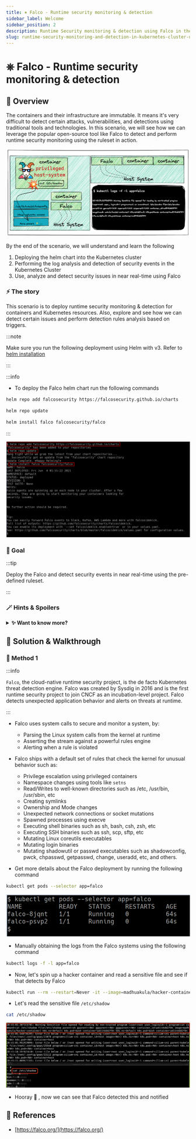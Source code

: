 ```yaml
---
title: ⎈ Falco - Runtime security monitoring & detection
sidebar_label: Welcome
sidebar_position: 2
description: Runtime Security monitoring & detection using Falco in the Kubernetes Clusters - Kubernetes Goat Scenario 🚀
slug: runtime-security-monitoring-and-detection-in-kubernetes-cluster-using-falco/welcome
---
```


# ⎈ Falco - Runtime security monitoring & detection

## 🙌 Overview

The containers and their infrastructure are immutable. It means it's very difficult to detect certain attacks, vulnerabilities, and detections using traditional tools and technologies. In this scenario, we will see how we can leverage the popular open-source tool like Falco to detect and perform runtime security monitoring using the ruleset in action.

![Scenario-18 Falco Overview](../images/scenario-18.png)

By the end of the scenario, we will understand and learn the following

1. Deploying the helm chart into the Kubernetes cluster
2. Performing the log analysis and detection of security events in the Kubernetes Cluster
3. Use, analyze and detect security issues in near real-time using Falco


### ⚡️ The story

This scenario is to deploy runtime security monitoring & detection for containers and Kubernetes resources. Also, explore and see how we can detect certain issues and perform detection rules analysis based on triggers.

:::note

Make sure you run the following deployment using Helm with v3. Refer to [helm installation](https://helm.sh/docs/helm/helm_install/)

:::

:::info

- To deploy the Falco helm chart run the following commands

```bash
helm repo add falcosecurity https://falcosecurity.github.io/charts
```

```bash
helm repo update
```

```bash
helm install falco falcosecurity/falco
```

:::

![Scenario 18 helm falco setup](../images/sc-18-1.png)

### 🎯 Goal

:::tip

Deploy the Falco and detect security events in near real-time using the pre-defined ruleset.

:::

### 🪄 Hints & Spoilers

<details>
  <summary><b>✨ Want to know more? </b></summary>
  <div>
    <div>I think it's best to refer to the official falco documentation <a href="https://falco.org/docs/">here</a> 🙌</div>
  </div>
</details>

## 🎉 Solution & Walkthrough

### 🎲 Method 1

:::info

`Falco`, the cloud-native runtime security project, is the de facto Kubernetes threat detection engine. Falco was created by Sysdig in 2016 and is the first runtime security project to join CNCF as an incubation-level project. Falco detects unexpected application behavior and alerts on threats at runtime.

:::

- Falco uses system calls to secure and monitor a system, by:

  - Parsing the Linux system calls from the kernel at runtime
  - Asserting the stream against a powerful rules engine
  - Alerting when a rule is violated

- Falco ships with a default set of rules that check the kernel for unusual behavior such as:

  - Privilege escalation using privileged containers
  - Namespace changes using tools like `setns`
  - Read/Writes to well-known directories such as /etc, /usr/bin, /usr/sbin, etc
  - Creating symlinks
  - Ownership and Mode changes
  - Unexpected network connections or socket mutations
  - Spawned processes using execve
  - Executing shell binaries such as sh, bash, csh, zsh, etc
  - Executing SSH binaries such as ssh, scp, sftp, etc
  - Mutating Linux coreutils executables
  - Mutating login binaries
  - Mutating shadowutil or passwd executables such as shadowconfig, pwck, chpasswd, getpasswd, change, useradd, etc, and others.

- Get more details about the Falco deployment by running the following command

```bash
kubectl get pods --selector app=falco
```

![Scenario 18 falco get pods](../images/sc-18-2.png)

- Manually obtaining the logs from the Falco systems using the following command

```bash
kubectl logs -f -l app=falco
```

- Now, let's spin up a hacker container and read a sensitive file and see if that detects by Falco

```bash
kubectl run --rm --restart=Never -it --image=madhuakula/hacker-container -- bash
```

- Let's read the sensitive file `/etc/shadow`

```bash
cat /etc/shadow
```

![Scenario 18 falco detect /etc/shadow](../images/sc-18-3.png)

- Hooray 🥳 , now we can see that Falco detected this and notified

## 🔖 References

- [https://falco.org/](https://falco.org/)
